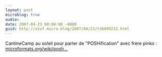 ```yaml
---
layout: post
microblog: true
audio: 
date: 2007-04-23 00:00:00 -0000
guid: http://xtof.micro.blog/2007/04/23/t36809232.html
---
```

CantineCamp au soleil pour parler de "POSHification" avec frère pinko : [microformats.org/wiki/posh...](http://microformats.org/wiki/posh-fr.)
